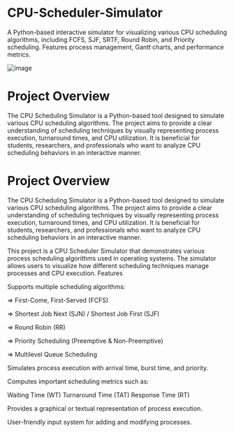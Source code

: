 # CPU-Scheduler-Simulator
A Python-based interactive simulator for visualizing various CPU scheduling algorithms, including FCFS, SJF, SRTF, Round Robin, and Priority scheduling. Features process management, Gantt charts, and performance metrics.




![image](https://github.com/user-attachments/assets/951b8e81-68aa-40a6-bd1a-3810f367c330)

<h1>Project Overview</h1>

The CPU Scheduling Simulator is a Python-based tool designed to simulate various CPU scheduling algorithms. The project aims to provide a clear understanding of scheduling techniques by visually representing process execution, turnaround times, and CPU utilization. It is beneficial for students, researchers, and professionals who want to analyze CPU scheduling behaviors in an interactive manner.

<h1>Project Overview</h1>

The CPU Scheduling Simulator is a Python-based tool designed to simulate various CPU scheduling algorithms. The project aims to provide a clear understanding of scheduling techniques by visually representing process execution, turnaround times, and CPU utilization. It is beneficial for students, researchers, and professionals who want to analyze CPU scheduling behaviors in an interactive manner.


This project is a CPU Scheduler Simulator that demonstrates various process scheduling algorithms used in operating systems. The simulator allows users to visualize how different scheduling techniques manage processes and CPU execution.
Features


Supports multiple scheduling algorithms:

=> First-Come, First-Served (FCFS)

=> Shortest Job Next (SJN) / Shortest Job First (SJF)

=> Round Robin (RR)

=> Priority Scheduling (Preemptive & Non-Preemptive)

=> Multilevel Queue Scheduling

Simulates process execution with arrival time, burst time, and priority.

Computes important scheduling metrics such as:

Waiting Time (WT)
Turnaround Time (TAT)
Response Time (RT)

Provides a graphical or textual representation of process execution.

User-friendly input system for adding and modifying processes.
